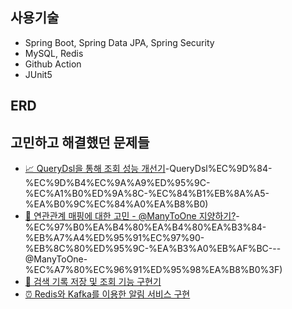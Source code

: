 ## 사용기술

* Spring Boot, Spring Data JPA, Spring Security
* MySQL, Redis
* Github Action
* JUnit5

## ERD


## 고민하고 해결했던 문제들

* [📈 QueryDsl을 통해 조회 성능 개선기](https://github.com/pping-ppong/Server/wiki/1-)-QueryDsl%EC%9D%84-%EC%9D%B4%EC%9A%A9%ED%95%9C-%EC%A1%B0%ED%9A%8C-%EC%84%B1%EB%8A%A5-%EA%B0%9C%EC%84%A0%EA%B8%B0)
* [👭 연관관계 매핑에 대한 고민 - @ManyToOne 지양하기?](https://github.com/pping-ppong/Server/wiki/2-)-%EC%97%B0%EA%B4%80%EA%B4%80%EA%B3%84-%EB%A7%A4%ED%95%91%EC%97%90-%EB%8C%80%ED%95%9C-%EA%B3%A0%EB%AF%BC---@ManyToOne-%EC%A7%80%EC%96%91%ED%95%98%EA%B8%B0%3F)
* [🔎 검색 기록 저장 및 조회 기능 구현기]()
* [⏰ Redis와 Kafka를 이용한 알림 서비스 구현]()
